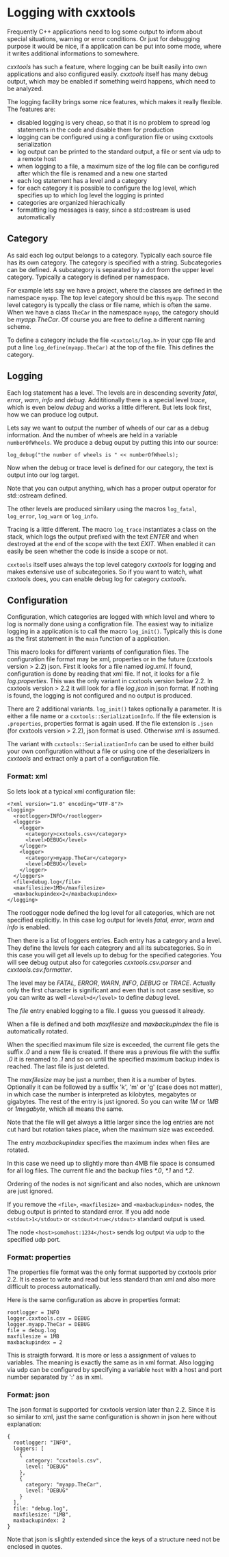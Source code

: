 Logging with cxxtools
=====================

Frequently C++ applications need to log some output to inform about special
situations, warning or error conditions. Or just for debugging purpose it would
be nice, if a application can be put into some mode, where it writes additional
informations to somewhere.

_cxxtools_ has such a feature, where logging can be built easily into own
applications and also configured easily. _cxxtools_ itself has many debug
output, which may be enabled if something weird happens, which need to be
analyzed.

The logging facility brings some nice features, which makes it really flexible.
The features are:

 * disabled logging is very cheap, so that it is no problem to spread log
   statements in the code and disable them for production
 * logging can be configured using a configuration file or using cxxtools
   serialization
 * log output can be printed to the standard output, a file or sent via udp to a
   remote host
 * when logging to a file, a maximum size of the log file can be configured
   after which the file is renamed and a new one started
 * each log statement has a level and a category
 * for each category it is possible to configure the log level, which specifies
   up to which log level the logging is printed
 * categories are organized hierachically
 * formatting log messages is easy, since a std::ostream is used automatically

Category
--------

As said each log output belongs to a category. Typically each source file has
its own category. The category is specified with a string. Subcategories can be
defined. A subcategory is separated by a dot from the upper level category.
Typically a category is defined per namespace.

For example lets say we have a project, where the classes are defined in the
namespace `myapp`. The top level category should be this `myapp`. The second
level category is typcally the class or file name, which is often the same. When
we have a class `TheCar` in the namespace `myapp`, the category should be
_myapp.TheCar_. Of course you are free to define a different naming scheme.

To define a category include the file `<cxxtools/log.h>` in your cpp file and
put a line `log_define(myapp.TheCar)` at the top of the file.  This defines the
category.

Logging
-------

Each log statement has a level. The levels are in descending severity _fatal_,
_error_, _warn_, _info_ and _debug_. Addititionally there is a special level
_trace_, which is even below _debug_ and works a little different. But lets look
first, how we can produce log output.

Lets say we want to output the number of wheels of our car as a
debug information. And the number of wheels are held in a variable
`numberOfWheels`. We produce a debug ouput by putting this into our source:

    log_debug("the number of wheels is " << numberOfWheels);

Now when the debug or trace level is defined for our category, the text is
output into our log target.

Note that you can output anything, which has a proper output operator for
std::ostream defined.

The other levels are produced similary using the macros `log_fatal`,
`log_error`, `log_warn` or `log_info`.

Tracing is a little different. The macro `log_trace` instantiates a class on the
stack, which logs the output prefixed with the text _ENTER_ and when destroyed
at the end of the scope with the text _EXIT_. When enabled it can easily be
seen whether the code is inside a scope or not.

`cxxtools` itself uses always the top level category _cxxtools_ for logging and
makes extensive use of subcategories. So if you want to watch, what cxxtools
does, you can enable debug log for category _cxxtools_.

Configuration
-------------

Configuration, which categories are logged with which level and where to log is
normally done using a configration file. The easiest way to initialize logging
in a application is to call the macro `log_init()`. Typically this is done as
the first statement in the `main` function of a application.

This macro looks for different variants of configuration files. The
configuration file format may be xml, properties or in the future (cxxtools
version > 2.2) json. First it looks for a file named _log.xml_. If found,
configuration is done by reading that xml file. If not, it looks for a file
_log.properties_. This was the only variant in cxxtools version below 2.2. In
cxxtools version > 2.2 it will look for a file _log.json_ in json format. If
nothing is found, the logging is not configured and no output is produced.

There are 2 additional variants. `log_init()` takes optionally a parameter. It
is either a file name or a `cxxtools::SerializationInfo`. If the file extension
is `.properties`, properties format is again used. If the file extension is
`.json` (for cxxtools version > 2.2), json format is used. Otherwise xml is
assumed.

The variant with `cxxtools::SerializationInfo` can be used to either build your
own configuration without a file or using one of the deserializers in _cxxtools_
and extract only a part of a configuration file.

### Format: xml

So lets look at a typical xml configuration file:

    <?xml version="1.0" encoding="UTF-8"?>
    <logging>
      <rootlogger>INFO</rootlogger>
      <loggers>
        <logger>
          <category>cxxtools.csv</category>
          <level>DEBUG</level>
        </logger>
        <logger>
          <category>myapp.TheCar</category>
          <level>DEBUG</level>
        </logger>
      </loggers>
      <file>debug.log</file>
      <maxfilesize>1MB</maxfilesize>
      <maxbackupindex>2</maxbackupindex>
    </logging>

The rootlogger node defined the log level for all categories, which are not
specified explicitly. In this case log output for levels _fatal_, _error_,
_warn_ and _info_ is enabled.

Then there is a list of loggers entries. Each entry has a category and a level.
They define the levels for each categrory and all its subcategories. So in this
case you will get all levels up to debug for the specified categories. You will
see debug output also for categories _cxxtools.csv.parser_ and
_cxxtools.csv.formatter_.

The level may be _FATAL_, _ERROR_, _WARN_, _INFO_, _DEBUG_ or _TRACE_. Actually
only the first character is significant and even that is not case sesitive, so
you can write as well `<level>d</level>` to define _debug_ level.

The _file_ entry enabled logging to a file. I guess you guessed it already.

When a file is defined and both _maxfilesize_ and _maxbackupindex_ the file is
automatically rotated.

When the specified maximum file size is exceeded, the current file gets the
suffix _.0_ and a new file is created. If there was a previous file with the
suffix _.0_ it is renamed to _.1_ and so on until the specified maximum backup
index is reached. The last file is just deleted.

The _maxfilesize_ may be just a number, then it is a number of bytes. Optionally
it can be followed by a suffix 'k', 'm' or 'g' (case does not matter), in which
case the number is interpreted as kilobytes, megabytes or gigabytes. The rest of
the entry is just ignored. So you can write _1M_ or _1MB_ or _1megabyte_, which
all means the same.

Note that the file will get always a little larger since the log entries are not
cut hard but rotation takes place, when the maximum size was exceeded.

The entry _maxbackupindex_ specifies the maximum index when files are rotated.

In this case we need up to slightly more than 4MB file space is consumed for all
log files. The current file and the backup files _*.0_, _*.1_ and _*.2_.

Ordering of the nodes is not significant and also nodes, which are unknown are
just ignored.

If you remove the `<file>`, `<maxfilesize>` and `<maxbackupindex>` nodes, the
debug output is printed to standard error. If you add node `<stdout>1</stdout>`
or `<stdout>true</stdout>` standard output is used.

The node `<host>somehost:1234</host>` sends log output via udp to the specified
udp port.

### Format: properties

The properties file format was the only format supported by cxxtools prior 2.2.
It is easier to write and read but less standard than xml and also more
difficult to process automatically.

Here is the same configuration as above in properties format:

    rootlogger = INFO
    logger.cxxtools.csv = DEBUG
    logger.myapp.TheCar = DEBUG
    file = debug.log
    maxfilesize = 1MB
    maxbackupindex = 2

This is straigth forward. It is more or less a assignment of values to
variables. The meaning is exactly the same as in xml format. Also logging via
udp can be configured by specifying a variable `host` with a host and port
number separated by ':' as in xml.

### Format: json

The json format is supported for cxxtools version later than 2.2. Since it is so
similar to xml, just the same configuration is shown in json here without
explanation:

    {
      rootlogger: "INFO",
      loggers: [
        {
          category: "cxxtools.csv",
          level: "DEBUG"
        },
        {
          category: "myapp.TheCar",
          level: "DEBUG"
        }
      ],
      file: "debug.log",
      maxfilesize: "1MB",
      maxbackupindex: 2
    }

Note that json is slightly extended since the keys of a structure need not be
enclosed in quotes.
